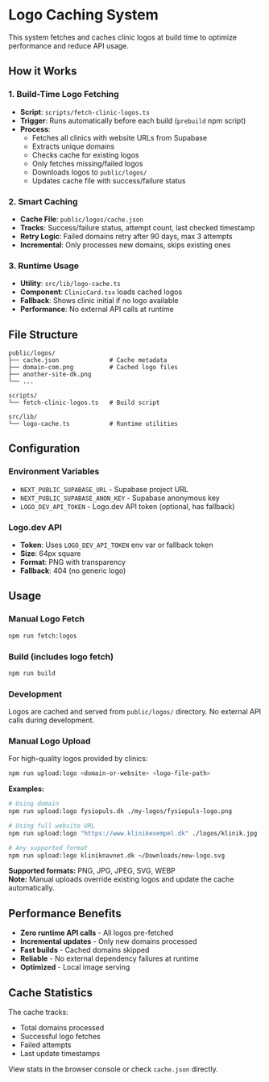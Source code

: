 # Logo Caching System

This system fetches and caches clinic logos at build time to optimize performance and reduce API usage.

## How it Works

### 1. Build-Time Logo Fetching

- **Script**: `scripts/fetch-clinic-logos.ts`
- **Trigger**: Runs automatically before each build (`prebuild` npm script)
- **Process**:
  - Fetches all clinics with website URLs from Supabase
  - Extracts unique domains
  - Checks cache for existing logos
  - Only fetches missing/failed logos
  - Downloads logos to `public/logos/`
  - Updates cache file with success/failure status

### 2. Smart Caching

- **Cache File**: `public/logos/cache.json`
- **Tracks**: Success/failure status, attempt count, last checked timestamp
- **Retry Logic**: Failed domains retry after 90 days, max 3 attempts
- **Incremental**: Only processes new domains, skips existing ones

### 3. Runtime Usage

- **Utility**: `src/lib/logo-cache.ts`
- **Component**: `ClinicCard.tsx` loads cached logos
- **Fallback**: Shows clinic initial if no logo available
- **Performance**: No external API calls at runtime

## File Structure

```
public/logos/
├── cache.json              # Cache metadata
├── domain-com.png          # Cached logo files
├── another-site-dk.png
└── ...

scripts/
└── fetch-clinic-logos.ts   # Build script

src/lib/
└── logo-cache.ts           # Runtime utilities
```

## Configuration

### Environment Variables

- `NEXT_PUBLIC_SUPABASE_URL` - Supabase project URL
- `NEXT_PUBLIC_SUPABASE_ANON_KEY` - Supabase anonymous key
- `LOGO_DEV_API_TOKEN` - Logo.dev API token (optional, has fallback)

### Logo.dev API

- **Token**: Uses `LOGO_DEV_API_TOKEN` env var or fallback token
- **Size**: 64px square
- **Format**: PNG with transparency
- **Fallback**: 404 (no generic logo)

## Usage

### Manual Logo Fetch

```bash
npm run fetch:logos
```

### Build (includes logo fetch)

```bash
npm run build
```

### Development

Logos are cached and served from `public/logos/` directory. No external API calls during development.

### Manual Logo Upload

For high-quality logos provided by clinics:

```bash
npm run upload:logo <domain-or-website> <logo-file-path>
```

**Examples:**

```bash
# Using domain
npm run upload:logo fysiopuls.dk ./my-logos/fysiopuls-logo.png

# Using full website URL
npm run upload:logo "https://www.klinikexempel.dk" ./logos/klinik.jpg

# Any supported format
npm run upload:logo kliniknavnet.dk ~/Downloads/new-logo.svg
```

**Supported formats:** PNG, JPG, JPEG, SVG, WEBP  
**Note:** Manual uploads override existing logos and update the cache automatically.

## Performance Benefits

- **Zero runtime API calls** - All logos pre-fetched
- **Incremental updates** - Only new domains processed
- **Fast builds** - Cached domains skipped
- **Reliable** - No external dependency failures at runtime
- **Optimized** - Local image serving

## Cache Statistics

The cache tracks:

- Total domains processed
- Successful logo fetches
- Failed attempts
- Last update timestamps

View stats in the browser console or check `cache.json` directly.
